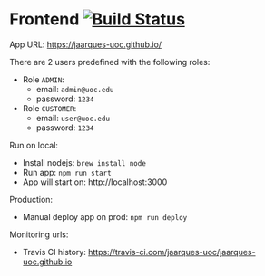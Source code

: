 # Frontend [![Build Status](https://travis-ci.com/jaarques-uoc/jaarques-uoc.github.io.svg?branch=gh-pages)](https://travis-ci.com/jaarques-uoc/jaarques-uoc.github.io)

App URL: https://jaarques-uoc.github.io/

There are 2 users predefined with the following roles:
* Role `ADMIN`:
    * email: `admin@uoc.edu`
    * password: `1234`
* Role `CUSTOMER`:
    * email: `user@uoc.edu`
    * password: `1234`

Run on local:
* Install nodejs: `brew install node`
* Run app: `npm run start`
* App will start on: http://localhost:3000

Production:
* Manual deploy app on prod: `npm run deploy`

Monitoring urls:
* Travis CI history: https://travis-ci.com/jaarques-uoc/jaarques-uoc.github.io